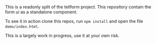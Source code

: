 This is a readonly split of the tellform project.
This repository contain the form ui as a standalone component.

To see it in action clone this repos, run `npm install` and open the file `demo/index.html`.

This is a largely work in progress, use it at your own risk.
